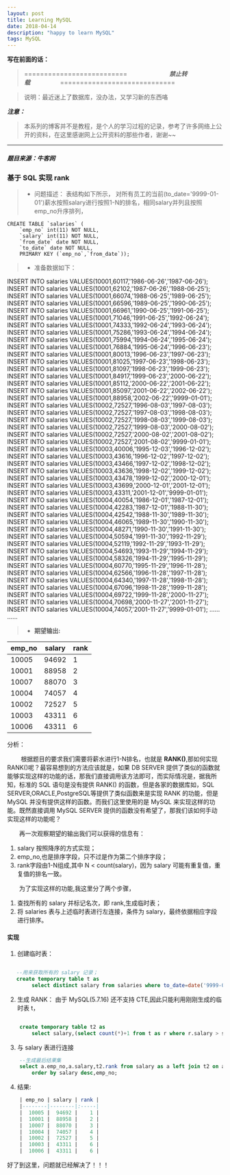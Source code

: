 ```yaml
---
layout: post
title: Learning MySQL
date: 2018-04-14 
description: "happy to learn MySQL"
tags: MySQL   
---
```


**写在前面的话：**
> ==========================&emsp;&emsp;&emsp;&emsp;&emsp;&emsp;&emsp;***禁止转载***&emsp;&emsp;&emsp;&emsp;&emsp;=============================

> 说明：最近迷上了数据库，没办法，又学习新的东西咯

***注意：***

> 本系列的博客并不是教程，是个人的学习过程的记录，参考了许多网络上公开的资料，在这里感谢网上公开资料的那些作者，谢谢~~

-------
#### ***题目来源：牛客网***
### 基于 SQL 实现 rank
>* 问题描述：
表结构如下所示，
对所有员工的当前(to_date='9999-01-01')薪水按照salary进行按照1-N的排名，相同salary并列且按照    emp_no升序排列，
   
    CREATE TABLE `salaries` (
        `emp_no` int(11) NOT NULL,
        `salary` int(11) NOT NULL,
        `from_date` date NOT NULL,
        `to_date` date NOT NULL,
        PRIMARY KEY (`emp_no`,`from_date`));

>* 准备数据如下：

INSERT INTO salaries VALUES(10001,60117,'1986-06-26','1987-06-26');
INSERT INTO salaries VALUES(10001,62102,'1987-06-26','1988-06-25');
INSERT INTO salaries VALUES(10001,66074,'1988-06-25','1989-06-25');
INSERT INTO salaries VALUES(10001,66596,'1989-06-25','1990-06-25');
INSERT INTO salaries VALUES(10001,66961,'1990-06-25','1991-06-25');
INSERT INTO salaries VALUES(10001,71046,'1991-06-25','1992-06-24');
INSERT INTO salaries VALUES(10001,74333,'1992-06-24','1993-06-24');
INSERT INTO salaries VALUES(10001,75286,'1993-06-24','1994-06-24');
INSERT INTO salaries VALUES(10001,75994,'1994-06-24','1995-06-24');
INSERT INTO salaries VALUES(10001,76884,'1995-06-24','1996-06-23');
INSERT INTO salaries VALUES(10001,80013,'1996-06-23','1997-06-23');
INSERT INTO salaries VALUES(10001,81025,'1997-06-23','1998-06-23');
INSERT INTO salaries VALUES(10001,81097,'1998-06-23','1999-06-23');
INSERT INTO salaries VALUES(10001,84917,'1999-06-23','2000-06-22');
INSERT INTO salaries VALUES(10001,85112,'2000-06-22','2001-06-22');
INSERT INTO salaries VALUES(10001,85097,'2001-06-22','2002-06-22');
INSERT INTO salaries VALUES(10001,88958,'2002-06-22','9999-01-01');
INSERT INTO salaries VALUES(10002,72527,'1996-08-03','1997-08-03');
INSERT INTO salaries VALUES(10002,72527,'1997-08-03','1998-08-03');
INSERT INTO salaries VALUES(10002,72527,'1998-08-03','1999-08-03');
INSERT INTO salaries VALUES(10002,72527,'1999-08-03','2000-08-02');
INSERT INTO salaries VALUES(10002,72527,'2000-08-02','2001-08-02');
INSERT INTO salaries VALUES(10002,72527,'2001-08-02','9999-01-01');
INSERT INTO salaries VALUES(10003,40006,'1995-12-03','1996-12-02');
INSERT INTO salaries VALUES(10003,43616,'1996-12-02','1997-12-02');
INSERT INTO salaries VALUES(10003,43466,'1997-12-02','1998-12-02');
INSERT INTO salaries VALUES(10003,43636,'1998-12-02','1999-12-02');
INSERT INTO salaries VALUES(10003,43478,'1999-12-02','2000-12-01');
INSERT INTO salaries VALUES(10003,43699,'2000-12-01','2001-12-01');
INSERT INTO salaries VALUES(10003,43311,'2001-12-01','9999-01-01');
INSERT INTO salaries VALUES(10004,40054,'1986-12-01','1987-12-01');
INSERT INTO salaries VALUES(10004,42283,'1987-12-01','1988-11-30');
INSERT INTO salaries VALUES(10004,42542,'1988-11-30','1989-11-30');
INSERT INTO salaries VALUES(10004,46065,'1989-11-30','1990-11-30');
INSERT INTO salaries VALUES(10004,48271,'1990-11-30','1991-11-30');
INSERT INTO salaries VALUES(10004,50594,'1991-11-30','1992-11-29');
INSERT INTO salaries VALUES(10004,52119,'1992-11-29','1993-11-29');
INSERT INTO salaries VALUES(10004,54693,'1993-11-29','1994-11-29');
INSERT INTO salaries VALUES(10004,58326,'1994-11-29','1995-11-29');
INSERT INTO salaries VALUES(10004,60770,'1995-11-29','1996-11-28');
INSERT INTO salaries VALUES(10004,62566,'1996-11-28','1997-11-28');
INSERT INTO salaries VALUES(10004,64340,'1997-11-28','1998-11-28');
INSERT INTO salaries VALUES(10004,67096,'1998-11-28','1999-11-28');
INSERT INTO salaries VALUES(10004,69722,'1999-11-28','2000-11-27');
INSERT INTO salaries VALUES(10004,70698,'2000-11-27','2001-11-27');
INSERT INTO salaries VALUES(10004,74057,'2001-11-27','9999-01-01');
......
......


>* **期望输出:**

| emp_no | salary | rank |
|----|---|:---|
|  10005 |  94692 |    1 |
|  10001 |  88958 |    2 |
|  10007 |  88070 |    3 |
|  10004 |  74057 |    4 |
|  10002 |  72527 |    5 |
|  10003 |  43311 |    6 |
|  10006 |  43311 |    6 |


分析：

&emsp;&emsp; 根据题目的要求我们需要将薪水进行1-N排名，也就是 **RANK()**,那如何实现 RANK()呢？最容易想到的方法应该就是，如果 DB SERVER 提供了类似的函数就能够实现这样的功能的话，那我们直接调用该方法即可，而实际情况是，据我所知，标准的 SQL 语句是没有提供 RANK() 的函数，但是各家的数据库如，SQL SERVER,ORACLE,PostgreSQL等提供了类似函数来是实现 RANK 的功能，但是 MySQL 并没有提供这样的函数。而我们这里使用的是 MySQL 来实现这样的功能。既然直接调用 MySQL SERVER 提供的函数没有希望了，那我们该如何手动实现这样的功能呢？

&emsp;&emsp;再一次观察期望的输出我们可以获得的信息有：

 1. salary 按照降序的方式实现；
 2. emp_no,也是排序字段，只不过是作为第二个排序字段；
 3. rank字段由1-N组成,其中 N < count(salary)，因为 salary 可能有重复值，重复值的排名一致。

&emsp;&emsp;为了实现这样的功能,我这里分了两个步骤，

 1. 查找所有的 salary 并标记名次，即 rank,生成临时表；
 2. 将 salaries 表与上述临时表进行左连接，条件为 salary，最终依据相应字段进行排序。

#### 实现

 1. 创建临时表：
 
 ```sql

    --用来获取所有的 salary 记录；
    create temporary table t as 
         select distinct salary from salaries where to_date=date('9999-01-01');

 ```

 2. 生成 RANK：
    由于 MySQL(5.7.16) 还不支持 CTE,因此只能利用刚刚生成的临时表 t，
```sql

    create temporary table t2 as
        select salary,(select count(*)+1 from t as r where r.salary > s.salary) as rank from t as s;

```

 3. 与 salary 表进行连接
```sql
    --生成最后结果集
    select a.emp_no,a.salary,t2.rank from salary as a left join t2 on a.salary=t2.salary
        order by salary desc,emp_no;

```

4. 结果:
```sql
    | emp_no | salary | rank |
    |--------|--------|:-----|
    |  10005 |  94692 |    1 |
    |  10001 |  88958 |    2 |
    |  10007 |  88070 |    3 |
    |  10004 |  74057 |    4 |
    |  10002 |  72527 |    5 |
    |  10003 |  43311 |    6 |
    |  10006 |  43311 |    6 |
```

好了到这里，问题就已经解决了！！！